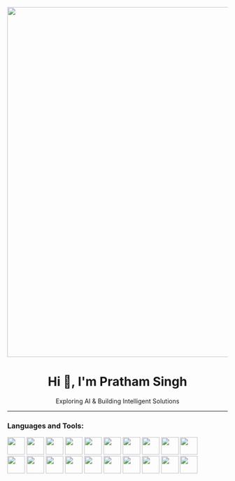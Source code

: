 <!-- Banner Image -->
<p align="center">
  <img src="[https://img.lovepik.com/photo/50069/7156.jpg_wh860.jpg" width="800px](https://www.bing.com/images/search?view=detailV2&ccid=BFyKinW0&id=0C36F264E8ED8E3F472D1B085C031B97AE755060&thid=OIP.BFyKinW0z4u_Ejj__EgUIQHaDt&mediaurl=https%3A%2F%2Fimg.lovepik.com%2Fbackground%2F20211021%2Flarge%2Flovepik-ai-artificial-intelligence-face-background-image_401020924.jpg&exph=600&expw=1200&q=ai+image+for+background&FORM=IRPRST&ck=6552790218884246CEB2566507C257C1&selectedIndex=3&itb=0&cw=1375&ch=664&ajaxhist=0&ajaxserp=0)">
</p>

<!-- Intro -->
<h1 align="center">Hi 👋, I'm Pratham Singh</h1>
<p align="center">Exploring AI & Building Intelligent Solutions</p>

---

<!-- Languages and Tools Section -->
<h3 align="left">Languages and Tools:</h3>
<p align="left">
  <!-- Row 1 -->
  <img src="https://cdn.jsdelivr.net/gh/devicons/devicon/icons/c/c-original.svg" width="40" height="40"/>
  <img src="https://cdn.jsdelivr.net/gh/devicons/devicon/icons/cplusplus/cplusplus-original.svg" width="40" height="40"/>
  <img src="https://cdn.jsdelivr.net/gh/devicons/devicon/icons/java/java-original.svg" width="40" height="40"/>
  <img src="https://cdn.jsdelivr.net/gh/devicons/devicon/icons/python/python-original.svg" width="40" height="40"/>
  <img src="https://cdn.jsdelivr.net/gh/devicons/devicon/icons/mysql/mysql-original.svg" width="40" height="40"/>
  <img src="https://cdn.jsdelivr.net/gh/devicons/devicon/icons/javascript/javascript-original.svg" width="40" height="40"/>
  <img src="https://cdn.jsdelivr.net/gh/devicons/devicon/icons/typescript/typescript-original.svg" width="40" height="40"/>
  <img src="https://cdn.jsdelivr.net/gh/devicons/devicon/icons/nodejs/nodejs-original.svg" width="40" height="40"/>
  <img src="https://cdn.jsdelivr.net/gh/devicons/devicon/icons/react/react-original.svg" width="40" height="40"/>
  <img src="https://cdn.jsdelivr.net/gh/devicons/devicon/icons/nextjs/nextjs-original.svg" width="40" height="40"/>
  <br/>
  <!-- Row 2 -->
  <img src="https://cdn.jsdelivr.net/gh/devicons/devicon/icons/html5/html5-original.svg" width="40" height="40"/>
  <img src="https://cdn.jsdelivr.net/gh/devicons/devicon/icons/css3/css3-original.svg" width="40" height="40"/>
  <img src="https://cdn.jsdelivr.net/gh/devicons/devicon/icons/bootstrap/bootstrap-original.svg" width="40" height="40"/>
  <img src="https://cdn.jsdelivr.net/gh/devicons/devicon/icons/git/git-original.svg" width="40" height="40"/>
  <img src="https://cdn.jsdelivr.net/gh/devicons/devicon/icons/linux/linux-original.svg" width="40" height="40"/>
  <img src="https://cdn.jsdelivr.net/gh/devicons/devicon/icons/photoshop/photoshop-plain.svg" width="40" height="40"/>
  <img src="https://cdn.jsdelivr.net/gh/devicons/devicon/icons/postgresql/postgresql-original.svg" width="40" height="40"/>
  <img src="https://cdn.jsdelivr.net/gh/devicons/devicon/icons/flask/flask-original.svg" width="40" height="40"/>
  <img src="https://cdn.jsdelivr.net/gh/devicons/devicon/icons/opencv/opencv-original.svg" width="40" height="40"/>
  <img src="https://cdn.jsdelivr.net/gh/devicons/devicon/icons/unrealengine/unrealengine-original.svg" width="40" height="40"/>
</p>
